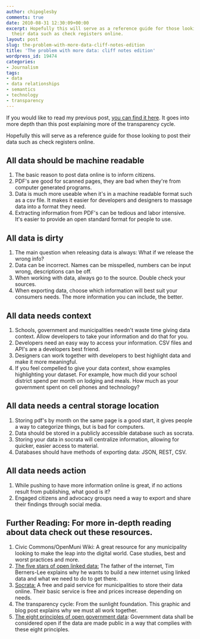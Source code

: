 ```yaml
---
author: chipoglesby
comments: true
date: 2010-08-31 12:30:09+00:00
excerpt: Hopefully this will serve as a reference guide for those looking to post
  their data such as check registers online.
layout: post
slug: the-problem-with-more-data-cliff-notes-edition
title: 'The problem with more data: cliff notes edition'
wordpress_id: 19474
categories:
- Journalism
tags:
- data
- data relationships
- semantics
- technology
- transparency
---
```


If you would like to read my previous post, [you can find it here](http://www.chipoglesby.com/2010/08/the-problem-with-more-data/). It goes into more depth than this post explaining more of the transparency cycle.

Hopefully this will serve as a reference guide for those looking to post their data such as check registers online.

## All data should be machine readable

  1. The basic reason to post data online is to inform citizens.
  2. PDF's are good for scanned pages, they are bad when they're from computer generated programs.
  3. Data is much more useable when it's in a machine readable format such as a csv file. It makes it easier for developers and designers to massage data into a format they need.
  4. Extracting information from PDF's can be tedious and labor intensive. It's easier to provide an open standard format for people to use.

## All data is dirty

  1. The main question when releasing data is always: What if we release the wrong info?
  2. Data can be incorrect. Names can be misspelled, numbers can be input wrong, descriptions can be off.
  3. When working with data, always go to the source. Double check your sources.
  4. When exporting data, choose which information will best suit your consumers needs. The more information you can include, the better.

## All data needs context

  1. Schools, government and municipalities needn't waste time giving data context. Allow developers to take your information and do that for you.
  2. Developers need an easy way to access your information. CSV files and API's are a developers best friend.
  3. Designers can work together with developers to best highlight data and make it more meaningful.
  4. If you feel compelled to give your data context, show examples highlighting your dataset. For example, how much did your school district spend per month on lodging and meals. How much as your government spent on cell phones and technology?

## All data needs a central storage location

  1. Storing pdf's by month on the same page is a good start, it gives people a way to categorize things, but is bad for computers.
  2. Data should be stored in a publicly accessible database such as socrata.
  3. Storing your data in socrata will centralize information, allowing for quicker, easier access to material.
  4. Databases should have methods of exporting data: JSON, REST, CSV.

## All data needs action

  1. While pushing to have more information online is great, if no actions result from publishing, what good is it?
  2. Engaged citizens and advocacy groups need a way to export and share their findings through social media.

## Further Reading: For more in-depth reading about data check out these resources.

  1. Civic Commons/OpenMuni Wiki: A great resource for any municipality looking to make the leap into the digital world. Case studies, best and worst practices and more.
  2. [The five stars of open linked data:](http://inkdroid.org/journal/2010/06/04/the-5-stars-of-open-linked-data/) The father of the internet, Tim Berners-Lee explains why he wants to build a new internet using linked data and what we need to do to get there.
  3. [Socrata:](http://www.socrata.com/) A free and paid service for municipalities to store their data online. Their basic service is free and prices increase depending on needs.
  4. The transparency cycle: From the sunlight foundation. This graphic and blog post explains why we must all work together.
  5. [The eight principles of open government data](http://www.opengovdata.org/home/8principles): Government data shall be considered open if the data are made public in a way that complies with these eight principles.
